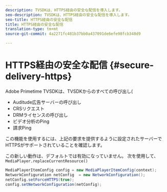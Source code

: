 ```yaml
---
description: TVSDKは、HTTPS経由の安全な配信を導入します。
seo-description: TVSDKは、HTTPS経由の安全な配信を導入します。
seo-title: HTTPS経由の安全な配信
title: HTTPS経由の安全な配信
translation-type: tm+mt
source-git-commit: 4a2271fc481b37bb0a437091de6efe98fcb348d9

---
```



# HTTPS経由の安全な配信 {#secure-delivery-https}

Adobe Primetime TVSDKは、TVSDKからのすべての呼び出し(

* Auditude広告サーバーの呼び出し
* CRSリクエスト
* DRMライセンスの呼び出し
* ビデオ分析のPing
* 請求Ping

この機能を使用するには、上記の要求を提供するように設定されたサーバーでHTTPSがサポートされていることを確認します。

この新しい動作は、デフォルトでは有効になっていません。 次を使用して、 `MediaPlayer.replaceCurrentResource()`

```java
MediaPlayerItemConfig config = new MediaPlayerItemConfig(context);
NetworkConfiguration netConfig  = new NetworkConfiguration();
netConfig.setForceHTTPS(true);
config.setNetworkConfiguration(netConfig);
```
